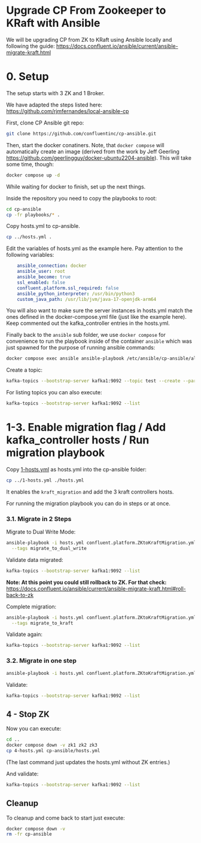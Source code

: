 # Upgrade CP From Zookeeper to KRaft with Ansible

We will be upgrading CP from ZK to KRaft using Ansible locally and following the guide: https://docs.confluent.io/ansible/current/ansible-migrate-kraft.html

# 0. Setup

The setup starts with 3 ZK and 1 Broker.

We have adapted the steps listed here: https://github.com/rjmfernandes/local-ansible-cp

First, clone CP Ansible git repo:

```bash
git clone https://github.com/confluentinc/cp-ansible.git
```

Then, start the docker conatiners. Note, that `docker compose` will automatically create an image (derived from the work by Jeff Geerling https://github.com/geerlingguy/docker-ubuntu2204-ansible). This will take some time, though:

```bash
docker compose up -d
```

While waiting for docker to finish, set up the next things.

Inside the repository you need to copy the playbooks to root:

```bash
cd cp-ansible
cp -fr playbooks/* .
```

Copy hosts.yml to cp-ansible.

```bash
cp ../hosts.yml .
```

Edit the variables of hosts.yml as the example here. Pay attention to the following variables:

```yml
    ansible_connection: docker
    ansible_user: root
    ansible_become: true
    ssl_enabled: false
    confluent.platform.ssl_required: false
    ansible_python_interpreter: /usr/bin/python3
    custom_java_path: /usr/lib/jvm/java-17-openjdk-arm64
```

You will also want to make sure the server instances in hosts.yml match the ones defined in the docker-compose.yml file (just like the example here). Keep commented out the kafka_controller entries in the hosts.yml.

Finally back to the `ansible` sub folder, we use `docker compose` for convenience to run the playbook inside of the container `ansible` which was just spawned for the purpose of running ansible commands:

```bash
docker compose exec ansible ansible-playbook /etc/ansible/cp-ansible/all.yml -i /etc/ansible/cp-ansible/hosts.yml
```

Create a topic:

```bash
kafka-topics --bootstrap-server kafka1:9092 --topic test --create --partitions 1 --replication-factor 1
```

For listing topics you can also execute:

```bash
kafka-topics --bootstrap-server kafka1:9092 --list
```

# 1-3. Enable migration flag / Add kafka_controller hosts / Run migration playbook

Copy [1-hosts.yml](./1-hosts.yml) as hosts.yml into the cp-ansible folder:

```bash
cp ../1-hosts.yml ./hosts.yml
```

It enables the `kraft_migration` and add the 3 kraft controllers hosts.

For running the migration playbook you can do in steps or at once.

### 3.1. Migrate in 2 Steps

Migrate to Dual Write Mode:

```bash
ansible-playbook -i hosts.yml confluent.platform.ZKtoKraftMigration.yml \
  --tags migrate_to_dual_write
```

Validate data migrated:

```bash
kafka-topics --bootstrap-server kafka1:9092 --list
```

**Note: At this point you could still rollback to ZK. For that check:** https://docs.confluent.io/ansible/current/ansible-migrate-kraft.html#roll-back-to-zk 

Complete migration:

```bash
ansible-playbook -i hosts.yml confluent.platform.ZKtoKraftMigration.yml \
  --tags migrate_to_kraft
```

Validate again:

```bash
kafka-topics --bootstrap-server kafka1:9092 --list
```


### 3.2. Migrate in one step

```bash
ansible-playbook -i hosts.yml confluent.platform.ZKtoKraftMigration.yml
```

Validate:

```bash
kafka-topics --bootstrap-server kafka1:9092 --list
```

## 4 - Stop ZK 

Now you can execute:

```bash
cd ..
docker compose down -v zk1 zk2 zk3
cp 4-hosts.yml cp-ansible/hosts.yml
```

(The last command just updates the hosts.yml without ZK entries.)

And validate:

```bash
kafka-topics --bootstrap-server kafka1:9092 --list
```

## Cleanup

To cleanup and come back to start just execute:

```bash
docker compose down -v 
rm -fr cp-ansible
```

